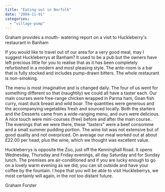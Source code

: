 ```yaml
---
title: "Eating out in Norfolk"
date: "2004-11-01"
categories: 
  - "village-pump"
---
```


Graham provides a mouth- watering report on a visit to Huckleberry's restaurant in Banham

If you would like to travel out of our area for a very good meal, may I suggest Huckleberrys at Banham? It used to be a pub but the owners have left precious little for you to realise that as it has been completely refurbished in a modern and most pleasing style. The ante-room is a bar that is fully stocked and includes pump-drawn bitters. The whole restaurant is non-smoking.

The menu is most imaginative and is changed daily. The four of us went for something different so that (naughtily) we could all have a taster each. Our main courses were free-range chicken wrapped in Parma ham, Goan fish curry, roast duck breast and wild boar. The quantities were generous and the accompanying vegetables fresh and sourced locally. Both the starters and the Desserts came from a wide-ranging menu, and ours were delicious. A nice touch were mini-courses (free) before and after the main course.. The evenings that we were there, these "tasters" were a beef consomme and a small summer pudding portion. The wine list was not extensive but of good quality and not overpriced. On average our meal worked out at about £22.00 per head, plus the wine, which we thought was excellent value.

Huckleberrys is opposite the Zoo, just off the Kenninghall Road. It opens Wednesday, Thursday and Friday evenings, all day Saturday and for Sunday lunch. The premises are air-conditioned and if you are lucky enough to go on a lovely warm evening as we did, you can sit outside and have your coffee by the fountain. I hope that you will be able to visit Huckleberrys, we most certainly will again, in the not too distant future.

Graham Forster
